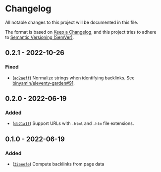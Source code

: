 # Changelog

All notable changes to this project will be documented in this file.

The format is based on [Keep a Changelog](https://keepachangelog.com/en/1.0.0/), and this project tries to adhere to [Semantic Versioning (SemVer)](https://semver.org/spec/v2.0.0.html).

<!--
    **Added** for new features.
    **Changed** for changes in existing functionality.
    **Deprecated** for soon-to-be removed features.
    **Removed** for now removed features.
    **Fixed** for any bug fixes.
    **Security** in case of vulnerabilities.
 -->

## 0.2.1 - 2022-10-26

### Fixed
- ([`ad2aeff`](https://github.com/binyamin/eleventy-plugin-backlinks/commit/ad2aeffb8d1d5c00f74ec5e757ed8bc56a23ba19)) Normalize strings when identifying backlinks. See [binyamin/eleventy-garden#91](https://github.com/binyamin/eleventy-garden/pull/91).


## 0.2.0 - 2022-06-19

### Added
- ([`cb21a1f`](https://github.com/binyamin/eleventy-plugin-backlinks/commit/cb21a1f3d1e737e572c6f0c90d63092e05df98af)) Support URLs with `.html` and `.htm` file extensions.


## 0.1.0 - 2022-06-19

### Added
- ([`32eeefe`](https://github.com/binyamin/eleventy-plugin-backlinks/commit/32eeefe75e3a6901219c5234e4fade794ac0376c)) Compute backlinks from page data
